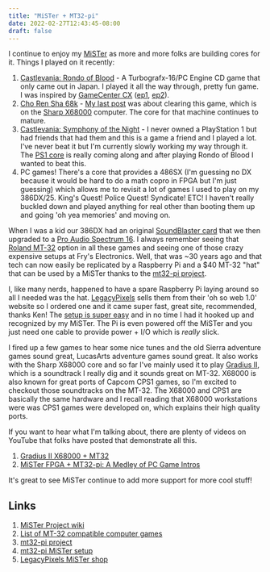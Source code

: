```yaml
---
title: "MiSTer + MT32-pi"
date: 2022-02-27T12:43:45-08:00
draft: false
---
```

I continue to enjoy my [MiSTer](https://github.com/MiSTer-devel/Main_MiSTer/wiki) as more and more folks are building cores for it. Things I played on it recently:

1. [Castlevania: Rondo of Blood](https://en.wikipedia.org/wiki/Castlevania:_Rondo_of_Blood) - A Turbografx-16/PC Engine CD game that only came out in Japan. I played it all the way through, pretty fun game. I was inspired by [GameCenter CX](https://en.wikipedia.org/wiki/GameCenter_CX) ([ep1](https://archive.org/details/game-center-cx-297-castlevania-rondo-of-blood-part-1), [ep2](https://archive.org/details/game-center-cx-298-castlevania-rondo-of-blood-part-2)).
2. [Cho Ren Sha 68k](https://en.wikipedia.org/wiki/Cho_Ren_Sha_68K) - [My last post](/posts/cho-ren-sha-1all/) was about clearing this game, which is on the [Sharp X68000](https://en.wikipedia.org/wiki/X68000) computer. The core for that machine continues to mature.
3. [Castlevania: Symphony of the Night](https://en.wikipedia.org/wiki/Castlevania:_Symphony_of_the_Night) - I never owned a PlayStation 1 but had friends that had them and this is a game a friend and I played a lot. I've never beat it but I'm currently slowly working my way through it. The [PS1 core](https://github.com/MiSTer-devel/PSX_MiSTer) is really coming along and after playing Rondo of Blood I wanted to beat this.
4. PC games! There's a core that provides a 486SX (I'm guessing no DX because it would be hard to do a math copro in FPGA but I'm just guessing) which allows me to revisit a lot of games I used to play on my 386DX/25. King's Quest! Police Quest! Syndicate! ETC! I haven't really buckled down and played anything for real other than booting them up and going 'oh yea memories' and moving on.

When I was a kid our 386DX had an original [SoundBlaster card](https://en.wikipedia.org/wiki/Sound_Blaster) that we then upgraded to a [Pro Audio Spectrum 16](https://en.wikipedia.org/wiki/Media_Vision_Pro_AudioSpectrum). I always remember seeing that [Roland MT-32](https://en.wikipedia.org/wiki/Roland_MT-32) option in all these games and seeing one of those crazy expensive setups at Fry's Electronics. Well, that was ~30 years ago and that tech can now easily be replicated by a Raspberry Pi and a $40 MT-32 "hat" that can be used by a MiSTer thanks to the [mt32-pi project](https://github.com/dwhinham/mt32-pi).

I, like many nerds, happened to have a spare Raspberry Pi laying around so all I needed was the hat. [LegacyPixels](https://www.legacypixels.com/mister/index.html) sells them from their 'oh so web 1.0' website so I ordered one and it came super fast, great site, recommended, thanks Ken! The [setup is super easy](https://github.com/dwhinham/mt32-pi/wiki/MiSTer-FPGA) and in no time I had it hooked up and recognized by my MiSTer. The Pi is even powered off the MiSTer and you just need one cable to provide power + I/O which is *really* slick.

I fired up a few games to hear some nice tunes and the old Sierra adventure games sound great, LucasArts adventure games sound great. It also works with the Sharp X68000 core and so far I've mainly used it to play [Gradius II](https://en.wikipedia.org/wiki/Gradius_II), which is a soundtrack I really dig and it sounds great on MT-32. X68000 is also known for great ports of Capcom CPS1 games, so I'm excited to checkout those soundtracks on the MT-32. The X68000 and CPS1 are basically the same hardware and I recall reading that X68000 workstations were was CPS1 games were developed on, which explains their high quality ports.

If you want to hear what I'm talking about, there are plenty of videos on YouTube that folks have posted that demonstrate all this.

1. [Gradius II X68000 + MT32](https://www.youtube.com/watch?v=lSDAXi7CJtU)
2. [MiSTer FPGA + MT32-pi: A Medley of PC Game Intros](https://www.youtube.com/watch?v=fpAGnr6aSeg)

It's great to see MiSTer continue to add more support for more cool stuff!

## Links

1. [MiSTer Project wiki](https://github.com/MiSTer-devel/Main_MiSTer/wiki)
2. [List of MT-32 compatible computer games](https://en.wikipedia.org/wiki/List_of_MT-32-compatible_computer_games)
3. [mt32-pi project](https://github.com/dwhinham/mt32-pi)
4. [mt32-pi MiSTer setup](https://github.com/dwhinham/mt32-pi/wiki/MiSTer-FPGA)
5. [LegacyPixels MiSTer shop](https://www.legacypixels.com/mister/index.html)
